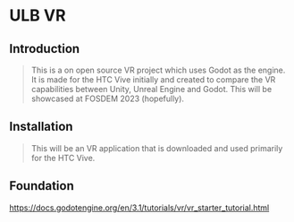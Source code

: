 # ULB VR

## Introduction

> This is a on open source VR project which uses Godot as the engine. It is made for the HTC Vive initially and created to compare the VR capabilities between Unity, Unreal Engine and Godot. This will be showcased at FOSDEM 2023 (hopefully). 


## Installation

> This will be an VR application that is downloaded and used primarily for the HTC Vive. 


## Foundation 

https://docs.godotengine.org/en/3.1/tutorials/vr/vr_starter_tutorial.html
